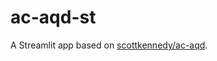 # ac-aqd-st

A Streamlit app based on [scottkennedy/ac-aqd](https://github.com/scottkennedy/ac-aqd).
